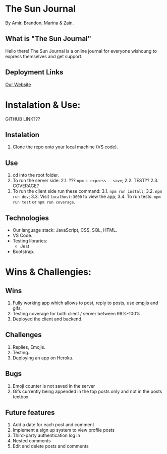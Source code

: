 # The Sun Journal
By Amir, Brandon, Marina & Zain.
## What is "The Sun Journal"
Hello there!
The Sun Journal is a online journal for everyone wishoung to express themselves and get support.
## Deployment Links
[Our Website](https://TheSunJournal.netlify.app/)
# Instalation & Use:
GITHUB LINK???
## Instalation
1. Clone the repo onto your local machine (VS code).
## Use
1. cd into the root folder.
2. To run the server side:
  2.1. ??? `npm i express --save`;
  2.2. TEST??
  2.3. COVERAGE?
3. To run the client side run these command:
  3.1. `npm run install`;
  3.2. `npm run dev`;
  3.3. Visit `localhost:3000` to view the app;
  3.4. To run tests: `npm run test` or `npm run coverage`.
## Technologies
- Our language stack: JavaScript, CSS, SQL, HTML.
- VS Code.
- Testing libraries:
  - Jest
- Bootstrap.
# Wins & Challengies:
## Wins
1. Fully working app which allows to post, reply to posts, use empjis and gifs.
4. Testing coverage for both client / server between 99%-100%.
5. Deployed the client and backend.
## Challenges
1. Replies, Emojis.
2. Testing.
2. Deploying an app on Heroku.
## Bugs 
1. Emoji counter is not saved in the server
2. Gifs currently being appended in the top posts only and not in the posts textbox
## Future features
1. Add a date for each post and comment
2. Implement a sign up system to view profile posts
3. Third-party authentication log in
4. Nested comments
5. Edit and delete posts and comments
